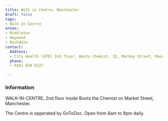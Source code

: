 ```yaml
---
title: Walk in Centre, Manchester
draft: false
tags:
- Walk in Centre
areas:
- Middleton
- Heywood
- Rochdale
contact:
  Address:
  - City Health (GTD) 2nd floor, Boots Chemist, 32, Markey Street, Manchester.
  phone:
  - 0161 839 6227

---
```

### Information
WALK-IN-CENTRE, 2nd floor inside Boots
the Chemist on Market Street, Manchester.

The Centre is opperated by GoToDoc.
Open from 8am to 8pm daily.